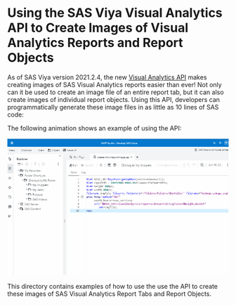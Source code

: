 # Using the SAS Viya Visual Analytics API to Create Images of Visual Analytics Reports and Report Objects


As of SAS Viya version 2021.2.4, the new [Visual Analytics API](https://developer.sas.com/apis/rest/Visualization/#visual-analytics) makes creating images of SAS Visual Analytics reports easier than ever!   Not only can it be used to create an image file of an entire report tab, but it can also create images of individual report objects.  Using this API, developers can programmatically generate these image files in as little as 10 lines of SAS code:

The following animation shows an example of using the API:

![createFullReportImage](./createFullReportImage_prd.gif)

This directory contains examples of how to use the use the API to create these images of SAS Visual Analytics Report Tabs and Report Objects.
